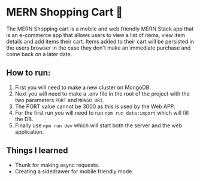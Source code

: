 # MERN Shopping Cart 🛒 

The MERN Shopping cart is a mobile and web friendly MERN Stack app that is an e-commerce app that allows users to view a list of items, view item details and add items their cart. Items added to their cart will be persisted in the users browser in the case they don't make an immediate purchase and come back on a later date.

## How to run:
1. First you will need to make a new cluster on MongoDB.
2. Next you will need to make a .env file in the root of the project with the two parameters `PORT` and `MONGO_URI`.
3. The PORT value cannot be 3000 as this is used by the Web APP.
4. For the first run you will need to run `npm run data:import` which will fill the DB.
5. Finally use `npm run dev` which will start both the server and the web application.

## Things I learned
* Thunk for making async requests.
* Creating a sidedrawer for mobile friendly mode.
